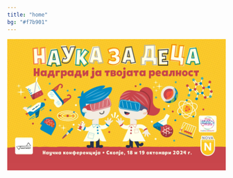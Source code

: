 ```yaml
---
title: "home"
bg: "#f7b901"
---
```



<div class="banner-container">
  <img src="https://github.com/agahkarakuzu/s4k/blob/master/img/sfkbanner.jpg?raw=true" alt="SFK Banner" class="banner-image">
</div>